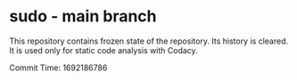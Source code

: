 # sudo - main branch

This repository contains frozen state of the repository.
Its history is cleared. It is used only for static code
analysis with Codacy.

Commit Time: 1692186786